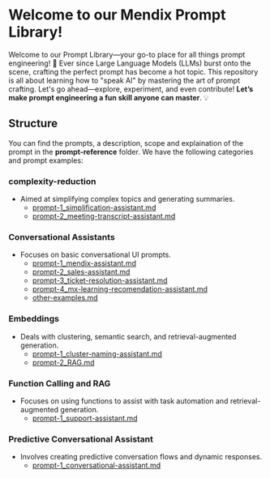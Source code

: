 # Welcome to our Mendix Prompt Library!
Welcome to our Prompt Library—your go-to place for all things prompt engineering! 🚀 Ever since Large Language Models (LLMs) burst onto the scene, crafting the perfect prompt has become a hot topic. This repository is all about learning how to "speak AI" by mastering the art of prompt crafting. Let's go ahead—explore, experiment, and even contribute! **Let’s make prompt engineering a fun skill anyone can master**. 💡

## Structure
You can find the prompts, a description, scope and explaination of the prompt in the **prompt-reference** folder. We have the following categories and prompt examples:

### complexity-reduction
- Aimed at simplifying complex topics and generating summaries.
  - [prompt-1_simplification-assistant.md](./prompt-reference/complexity-reduction/prompt-1_simplification-assistant.md)
  - [prompt-2_meeting-transcript-assistant.md](./prompt-reference/complexity-reduction/prompt-2_meeting-transcript-assistant.md)

### Conversational Assistants
- Focuses on basic conversational UI prompts.
  - [prompt-1_mendix-assistant.md](./prompt-reference/conversational-assistants/prompt-1_mendix-assistant.md)
  - [prompt-2_sales-assistant.md](./prompt-reference/conversational-assistants/prompt-2_sales-assistant.md)
  - [prompt-3_ticket-resolution-assistant.md](./prompt-reference/conversational-assistants/prompt-3_ticket-resolution-assistant.md)
  - [prompt-4_mx-learning-recomendation-assistant.md](./prompt-reference/conversational-assistants/prompt-4_mx-learning-recomendation-assistant.md)
  - [other-examples.md](./prompt-reference/conversational-assistants/other-examples.md)

### Embeddings
- Deals with clustering, semantic search, and retrieval-augmented generation.
  - [prompt-1_cluster-naming-assistant.md](./prompt-reference/embeddings/prompt-1_cluster-naming-assistant.md)
  - [prompt-2_RAG.md](./prompt-reference/embeddings/prompt-2_RAG.md)

### Function Calling and RAG
- Focuses on using functions to assist with task automation and retrieval-augmented generation.
  - [prompt-1_support-assistant.md](./prompt-reference/function-calling-and-RAG/prompt-1_support-assistant.md)

### Predictive Conversational Assistant
- Involves creating predictive conversation flows and dynamic responses.
  - [prompt-1_conversational-assistant.md](./prompt-reference/predictive-conversational-assistant/prompt-1_conversational-assistant.md)

